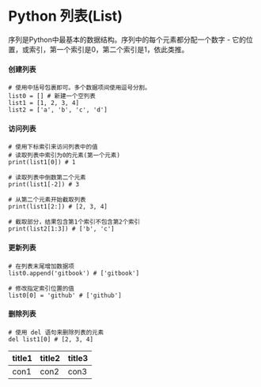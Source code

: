 # Python 列表\(List\)

序列是Python中最基本的数据结构。序列中的每个元素都分配一个数字 - 它的位置，或索引，第一个索引是0，第二个索引是1，依此类推。

#### 创建列表

```text
# 使用中括号包裹即可。多个数据项间使用逗号分割。
list0 = [] # 新建一个空列表
list1 = [1, 2, 3, 4]
list2 = ['a', 'b', 'c', 'd']
```

#### 访问列表

```
# 使用下标索引来访问列表中的值
# 读取列表中索引为0的元素(第一个元素)
print(list1[0]) # 1

# 读取列表中倒数第二个元素
print(list1[-2]) # 3

# 从第二个元素开始截取列表
print(list1[2:]) # [2, 3, 4]

# 截取部分，结果包含第1个索引不包含第2个索引
print(list2[1:3]) # ['b', 'c']
```

#### 更新列表

```text
# 在列表末尾增加数据项
list0.append('gitbook') # ['gitbook']

# 修改指定索引位置的值
list0[0] = 'github' # ['github']
```

#### 删除列表

```text
# 使用 del 语句来删除列表的元素
del list1[0] # [2, 3, 4]
```

| title1 | title2 | title3 |
| :--- | :--- | :--- |
| con1 | con2 | con3 |



